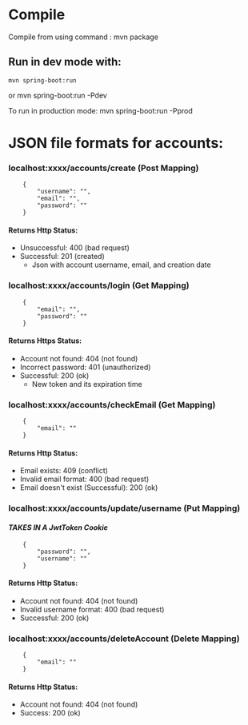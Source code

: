 # Compile
Compile from using command : mvn package

## Run in dev mode with:
    mvn spring-boot:run
or
    mvn spring-boot:run -Pdev

To run in production mode:
    mvn spring-boot:run -Pprod

# JSON file formats for accounts:
### localhost:xxxx/accounts/create (Post Mapping)
```
    {
        "username": "",
        "email": "",
        "password": ""
    }
```

#### Returns Http Status:
* Unsuccessful: 400 (bad request)
* Successful: 201 (created)
  * Json with account username, email, and creation date

### localhost:xxxx/accounts/login (Get Mapping)
```
    {
        "email": "",
        "password": ""
    }
```
#### Returns Https Status:
* Account not found: 404 (not found)
* Incorrect password: 401 (unauthorized)
* Successful: 200 (ok)
  * New token and its expiration time

### localhost:xxxx/accounts/checkEmail (Get Mapping)
```
    {
        "email": ""
    }
```

#### Returns Http Status:
* Email exists: 409 (conflict)
* Invalid email format: 400 (bad request)
* Email doesn't exist (Successful): 200 (ok)

### localhost:xxxx/accounts/update/username (Put Mapping)

#### *TAKES IN A JwtToken Cookie*
```
    {
        "password": "",
        "username": ""
    }
```

#### Returns Http Status:
* Account not found: 404 (not found)
* Invalid username format: 400 (bad request)
* Successful: 200 (ok)

### localhost:xxxx/accounts/deleteAccount (Delete Mapping)
```
    {
        "email": ""
    }
```

#### Returns Http Status:
* Account not found: 404 (not found)
* Success: 200 (ok)
